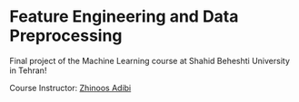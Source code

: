 # Feature Engineering and Data Preprocessing

Final project of the Machine Learning course at Shahid Beheshti University in Tehran!

Course Instructor: [Zhinoos Adibi](https://github.com/zhinoos-adibi)
